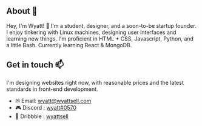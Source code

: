 ## About 🙂
Hey, I'm Wyatt! 👋 I'm a student, designer, and a soon-to-be startup founder. I enjoy tinkering with Linux machines, designing user interfaces and learning new things. I'm proficient in HTML + CSS, Javascript, Python, and a little Bash. Currently learning React & MongoDB.

## Get in touch 📫
I'm designing websites right now, with reasonable prices and the latest standards in front-end development.
- ✉ Email: [wyatt@wyattsell.com](mailto:wyatt@wyattsell.com)
- 🎮 Discord : [wyatt#0570](https://dsc.bio/wyatt)
- 🏀 Dribbble : [wyattsell](https://dribbble.com/wyattsell)



<!--
**wyatt/wyatt** is a ✨ _special_ ✨ repository because its `README.md` (this file) appears on your GitHub profile.

Here are some ideas to get you started:

- 🔭 I’m currently working on ...
- 🌱 I’m currently learning ...
- 👯 I’m looking to collaborate on ...
- 🤔 I’m looking for help with ...
- 💬 Ask me about ...
- 📫 How to reach me: ...
- 😄 Pronouns: ...
- ⚡ Fun fact: ...
-->
